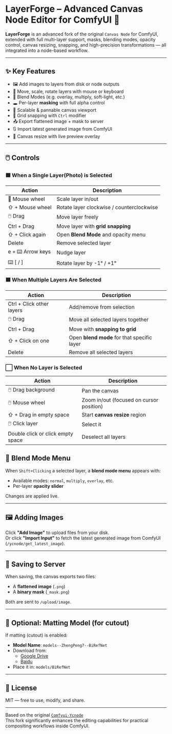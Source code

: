 # LayerForge – Advanced Canvas Node Editor for ComfyUI 🎨

**LayerForge** is an advanced fork of the original `Canvas Node` for ComfyUI, extended with full multi-layer support, masks, blending modes, opacity control, canvas resizing, snapping, and high-precision transformations — all integrated into a node-based workflow.

---

## ✨ Key Features

- 🖼️ Add images to layers from disk or node outputs
- 📐 Move, scale, rotate layers with mouse or keyboard
- 🌈 Blend Modes (e.g. overlay, multiply, soft-light, etc.)
- 🕳️ Per-layer **masking** with full alpha control
- 🔎 Scalable & pannable canvas viewport
- 🎯 Grid snapping with `Ctrl` modifier
- 📤 Export flattened image + mask to server
- 🔃 Import latest generated image from ComfyUI
- 🔧 Canvas resize with live preview overlay

---

## 🖱️ Controls

### 🟩 When a Single Layer(Photo) is Selected

| Action           | Description                                   |
|------------------| --------------------------------------------- |
| 🔁 Mouse wheel   | Scale layer in/out                            |
| ⇧ + Mouse wheel  | Rotate layer clockwise / counterclockwise     |
| 🖱️ Drag         | Move layer freely                             |
| Ctrl + Drag      | Move layer with **grid snapping**             |
| ⇧ + Click again  | Open **Blend Mode** and opacity menu          |
| Delete        | Remove selected layer                         |
| e + ⌨️ Arrow keys | Nudge layer                  |
| ⌨️ \[ / ]        | Rotate layer by -1° / +1° |


### 🟦 When Multiple Layers Are Selected

| Action                    | Description                                 |
|---------------------------| ------------------------------------------- |
| Ctrl + Click other layers | Add/remove from selection                   |
| 🖱️ Drag                  | Move all selected layers together           |
| Ctrl + Drag                  | Move with **snapping to grid**              |
| ⇧ + Click on one          | Open **blend mode** for that specific layer |
| Delete                    | Remove all selected layers                  |

### ⬜ When No Layer is Selected

| Action                            | Description                              |
| --------------------------------- | ---------------------------------------- |
| 🖱️ Drag background               | Pan the canvas                           |
| 🖱️ Mouse wheel                   | Zoom in/out (focused on cursor position) |
| ⇧ + Drag in empty space           | Start **canvas resize** region           |
| 🖱️ Click layer                   | Select it                                |
| Double click or click empty space | Deselect all layers                      |



## 🎨 Blend Mode Menu

When `Shift+Clicking` a selected layer, a **blend mode menu** appears with:
- Available modes: `normal`, `multiply`, `overlay`, etc.
- Per-layer **opacity slider**

Changes are applied live.

---

## 🖼️ Adding Images

Click **"Add Image"** to upload files from your disk.  
Or click **"Import Input"** to fetch the latest generated image from ComfyUI (`/ycnode/get_latest_image`).

---

## 💾 Saving to Server

When saving, the canvas exports two files:
- A **flattened image** (`.png`)
- A **binary mask** (`_mask.png`)

Both are sent to `/upload/image`.

---

## 🧠 Optional: Matting Model (for cutout)

If matting (cutout) is enabled:

- **Model Name**: `models--ZhengPeng7--BiRefNet`
- Download from:
  - [Google Drive](https://drive.google.com/drive/folders/1BCLInCLH89fmTpYoP8Sgs_Eqww28f_wq?usp=sharing)
  - [Baidu](https://pan.baidu.com/s/1PiZvuHcdlcZGoL7WDYnMkA?pwd=nt76)
- Place it in: `models/BiRefNet`


---

## 📜 License

MIT — free to use, modify, and share.

---

Based on the original [`Comfyui-Ycnode`](https://github.com/Yc735/comfyui-ycnode)  
This fork significantly enhances the editing capabilities for practical compositing workflows inside ComfyUI.